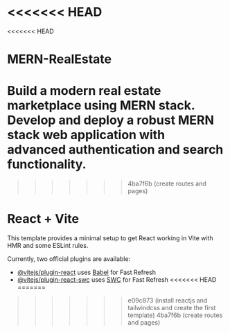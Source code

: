 <<<<<<< HEAD
=======
<<<<<<< HEAD
# MERN-RealEstate
Build a modern real estate marketplace using MERN stack. Develop and deploy a robust MERN stack web application with advanced authentication and search functionality.
=======
>>>>>>> 4ba7f6b (create routes and pages)
# React + Vite

This template provides a minimal setup to get React working in Vite with HMR and some ESLint rules.

Currently, two official plugins are available:

- [@vitejs/plugin-react](https://github.com/vitejs/vite-plugin-react/blob/main/packages/plugin-react/README.md) uses [Babel](https://babeljs.io/) for Fast Refresh
- [@vitejs/plugin-react-swc](https://github.com/vitejs/vite-plugin-react-swc) uses [SWC](https://swc.rs/) for Fast Refresh
<<<<<<< HEAD
=======
>>>>>>> e09c873 (install reactjs and tailwindcss and create the first template)
>>>>>>> 4ba7f6b (create routes and pages)
